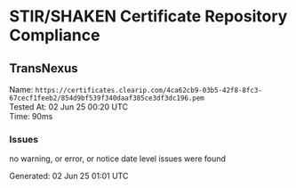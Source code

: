 # STIR/SHAKEN Certificate Repository Compliance

## TransNexus

Name: `https://certificates.clearip.com/4ca62cb9-03b5-42f8-8fc3-67cecf1feeb2/854d9bf539f340daaf385ce3df3dc196.pem`\
Tested At: 02 Jun 25 00:20 UTC\
Time: 90ms

### Issues

no warning, or error, or notice date level issues were found

Generated: 02 Jun 25 01:01 UTC